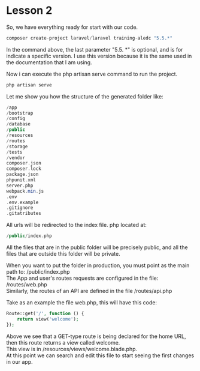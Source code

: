# Lesson 2

So, we have everything ready for start with our code.


```php
composer create-project laravel/laravel training-aledc "5.5.*"
```

In the command above, the last parameter "5.5. *" is optional, and is for indicate a specific version. I use this version because it is the same used in the documentation that I am using.

Now i can execute the php artisan serve command to run the project.

```php
php artisan serve
```


Let me show you how the structure of the generated folder like:


```php
/app
/bootstrap
/config
/database
/public
/resources
/routes
/storage
/tests
/vendor
composer.json
composer.lock
package.json
phpunit.xml
server.php
webpack.min.js
.env
.env.example
.gitignore
.gitatributes
```



All urls will be redirected to the index file. php located at:
```php
/public/index.php
```

All the files that are in the public folder will be precisely public, and all the files that are outside this folder will be private.

When you want to put the folder in production, you must point as the main path to:  /public/index.php    
The App and user's routes requests are configured in the file:  /routes/web.php     
Similarly, the routes of an API are defined in the file /routes/api.php      


Take as an example the file web.php, this will have this code:      


```php
Route::get('/', function () {
    return view('welcome');
});
```

Above we see that a GET-type route is being declared for the home URL, then this route returns a view called welcome.   
This view is in /resources/views/welcome.blade.php.    
At this point we can search and edit this file to start seeing the first changes in our app.    


